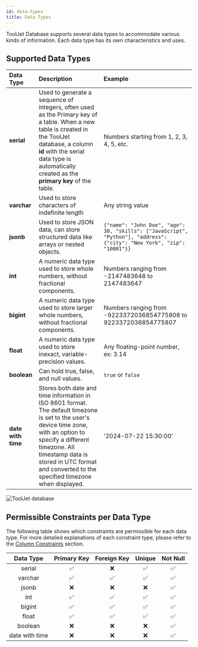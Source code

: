 ```yaml
---
id: data-types
title: Data Types
---
```


ToolJet Database supports several data types to accommodate various kinds of information. Each data type has its own characteristics and uses.

## Supported Data Types

| Data Type           | Description | Example |
|:--------------------|:----------- |:------- |
| **serial**          | Used to generate a sequence of integers, often used as the Primary key of a table. When a new table is created in the ToolJet database, a column **id** with the serial data type is automatically created as the **primary key** of the table. | Numbers starting from 1, 2, 3, 4, 5, etc. |
| **varchar**         | Used to store characters of indefinite length | Any string value |
| **jsonb**          | Used to store JSON data, can store structured data like arrays or nested objects. | `{"name": "John Doe", "age": 30, "skills": ["JavaScript", "Python"], "address": {"city": "New York", "zip": "10001"}}` |
| **int**             | A numeric data type used to store whole numbers, without fractional components. | Numbers ranging from -2147483648 to 2147483647 |
| **bigint**          | A numeric data type used to store larger whole numbers, without fractional components. | Numbers ranging from -9223372036854775808 to 9223372036854775807 |
| **float**          | A numeric data type used to store inexact, variable-precision values. | Any floating-point number, ex: 3.14 |
| **boolean**        | Can hold true, false, and null values. | `true` or `false` |
| **date with time** | Stores both date and time information in ISO 8601 format. The default timezone is set to the user's device time zone, with an option to specify a different timezone. All timestamp data is stored in UTC format and converted to the specified timezone when displayed. | '2024-07-22 15:30:00' |

<div style={{textAlign: 'center'}}>
    <img style={{ border:'0', marginBottom:'15px', borderRadius:'5px', boxShadow: '0px 1px 3px rgba(0, 0, 0, 0.2)' }} className="screenshot-full" src="/img/v2-beta/database/ux2/datatypes-v4.png" alt="ToolJet database" />
</div>


## Permissible Constraints per Data Type

The following table shows which constraints are permissible for each data type. For more detailed explanations of each constraint type, please refer to the [Column Constraints](/docs/tooljet-db/database-editor#column-constraints) section.

|   Data Type    |  Primary Key   |  Foreign Key  | Unique | Not Null   |
|:--------------:|:--------------:|:-------------:|:------:|:----------:|
| serial         |  ✅            | ❌             | ✅     | ✅        |
| varchar        |  ✅            | ✅             | ✅     | ✅        |
| jsonb          |  ❌            | ❌             | ❌     | ✅        |
| int            |  ✅            | ✅             | ✅     | ✅        |
| bigint         |  ✅            | ✅             | ✅     | ✅        |
| float          |  ✅            | ✅             | ✅     | ✅        |
| boolean        |  ❌            | ❌             | ❌     | ✅        |
| date with time |  ❌            | ❌             | ❌     | ✅        |